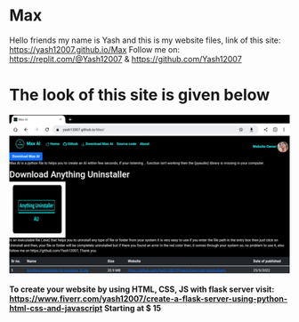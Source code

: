# Max
Hello friends my name is Yash and this is my website files, link of this site: https://yash12007.github.io/Max 
Follow me on: https://replit.com/@Yash12007 & https://github.com/Yash12007

<h1>The look of this site is given below</h1>
<img src="https://raw.githubusercontent.com/Yash12007/Max/main/Screenshot_2023-01-28-15-09-12-155.jpeg">
<br></br>
<b>To create your website by using HTML, CSS, JS with flask server visit: <a href="https://www.fiverr.com/yash12007/create-a-flask-server-using-python-html-css-and-javascript">https://www.fiverr.com/yash12007/create-a-flask-server-using-python-html-css-and-javascript</a> Starting at $ 15</b>
